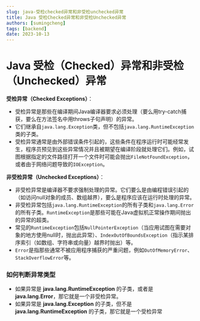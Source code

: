```yaml
---
slug: java-受检checked异常和非受检unchecked异常
title: Java 受检Checked异常和非受检Unchecked异常
authors: [sumingcheng]
tags: [backend]
date: 2023-10-13
---
```


# Java 受检（Checked）异常和非受检（Unchecked）异常



 



**受检异常（Checked Exceptions）**：

* 受检异常是那些在编译期间Java编译器要求必须处理（要么用try-catch捕获，要么在方法签名中用throws子句声明）的异常。
* 它们继承自`java.lang.Exception`类，但不包括`java.lang.RuntimeException`类的子类。
* 受检异常通常是由外部错误条件引起的，这些条件在程序运行时可能经常发生，程序员预见到这些异常情况并且被期望在编译阶段就处理它们。例如，试图根据指定的文件路径打开一个文件时可能会抛出`FileNotFoundException`，或者由于网络问题导致的`IOException`。

**非受检异常（Unchecked Exceptions）**：

* 非受检异常是编译器不要求强制处理的异常。它们要么是由编程错误引起的（如访问null对象的成员、数组越界），要么是程序应该在运行时处理的异常。
* 非受检异常包括`java.lang.RuntimeException`的所有子类和`java.lang.Error`的所有子类。`RuntimeException`是那些可能在Java虚拟机正常操作期间抛出的异常的超类。
* 常见的`RuntimeException`包括`NullPointerException`（当应用试图在需要对象的地方使用null时，抛出此异常）、`IndexOutOfBoundsException`（指示某排序索引（如数组、字符串或向量）越界时抛出）等。
* `Error`是指那些通常不被应用程序捕获的严重问题，例如`OutOfMemoryError`、`StackOverflowError`等。

### 如何判断异常类型  

* 如果异常是 **java.lang.RuntimeException** 的子类，或者是 **java.lang.Error**，那它就是一个非受检异常。
* 如果异常是 **java.lang.Exception** 的子类，但不是 **java.lang.RuntimeException** 的子类，那它就是一个受检异常